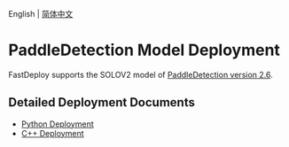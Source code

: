 English | [简体中文](README_CN.md)

# PaddleDetection Model Deployment

FastDeploy supports the SOLOV2 model of [PaddleDetection version 2.6](https://github.com/PaddlePaddle/PaddleDetection/tree/release/2.6).

## Detailed Deployment Documents

- [Python Deployment](python)
- [C++ Deployment](cpp)
